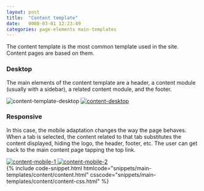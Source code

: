 ```yaml
---
layout: post
title:  "Content template"
date:   0008-03-01 12:23:49
categories: page-elements main-templates
---
```


The content template is the most common template used in the site. Content pages are based on them.

### Desktop

The main elements of the content template are a header, a content module (usually with a sidebar),
a related content module, and the footer.


<div class="gallery">
  <img src="/gfw-style-guides/images/posts/main-templates/content-template/03-01-content-template-desktop.png" alt="content-template-desktop">
  <a href="/gfw-style-guides/images/posts/main-templates/content-template/03-02-content-desktop-full.jpg">
    <img src="/gfw-style-guides/images/posts/main-templates/content-template/03-02-content-desktop.png" alt="content-desktop">
  </a>
</div>


### Responsive

In this case, the mobile adaptation changes the way the page behaves. When a tab is selected, the content
related to that tab substitutes the content displayed, hiding the logo, the header, footer, etc. The user can
get back to the main content page tapping the top link.


<div class="gallery">
  <a href="/gfw-style-guides/images/posts/main-templates/content-template/03-03-content-mobile-1-full.jpg">
    <img src="/gfw-style-guides/images/posts/main-templates/content-template/03-03-content-mobile-1.png" alt="content-mobile-1">
  </a>
  <a href="/gfw-style-guides/images/posts/main-templates/content-template/03-04-content-mobile-2-full.jpg">
    <img src="/gfw-style-guides/images/posts/main-templates/content-template/03-04-content-mobile-2.png" alt="content-mobile-2">
  </a>
</div>

<div id="code-snippet-box1" class="code-snippet-box">
  {% include code-snippet.html htmlcode="snippets/main-templates/content/content.html" csscode="snippets/main-templates/content/content-css.html" %}
</div>

